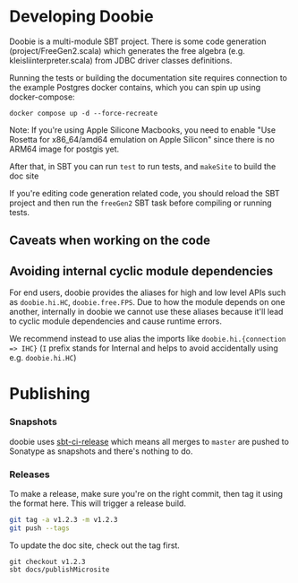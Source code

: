 # Developing Doobie

Doobie is a multi-module SBT project.
There is some code generation (project/FreeGen2.scala) which generates the free algebra (e.g. kleisliinterpreter.scala)
from JDBC driver classes definitions.

Running the tests or building the documentation site requires connection to the example Postgres docker contains,
which you can spin up using docker-compose:

```
docker compose up -d --force-recreate
```

Note: If you're using Apple Silicone Macbooks, you need to enable "Use Rosetta for x86_64/amd64 emulation on Apple Silicon" since there is no ARM64 image for postgis yet.

After that, in SBT you can run `test` to run tests, and `makeSite` to build the doc site

If you're editing code generation related code, you should reload the SBT project and then run the `freeGen2` SBT task
before compiling or running tests.

## Caveats when working on the code

## Avoiding internal cyclic module dependencies

For end users, doobie provides the aliases for high and low level APIs
such as `doobie.hi.HC`, `doobie.free.FPS`.
Due to how the module depends on one another, internally in doobie we cannot use
these aliases because it'll lead to cyclic module dependencies and cause runtime errors.

We recommend instead to use alias the imports like `doobie.hi.{connection => IHC}`
(`I` prefix stands for Internal and helps to avoid accidentally using e.g. `doobie.hi.HC`)

# Publishing

### Snapshots

doobie uses [sbt-ci-release](https://github.com/olafurpg/sbt-ci-release) which means all merges to `master` are pushed to Sonatype as snapshots and there's nothing to do.

### Releases

To make a release, make sure you're on the right commit, then tag it using the format here. This will trigger a release build.

```bash
git tag -a v1.2.3 -m v1.2.3
git push --tags
```

To update the doc site, check out the tag first.

```
git checkout v1.2.3
sbt docs/publishMicrosite
```
